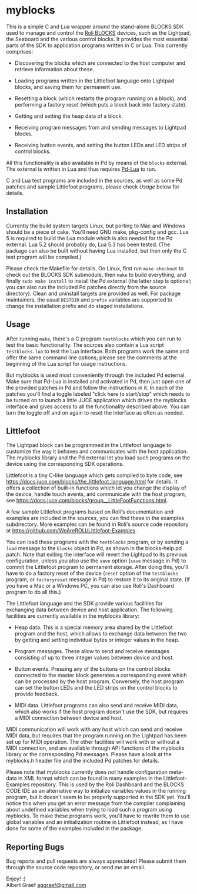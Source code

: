 # myblocks

This is a simple C and Lua wrapper around the stand-alone BLOCKS SDK used to manage and control the [Roli BLOCKS][] devices, such as the Lightpad, the Seaboard and the various control blocks. It provides the most essential parts of the SDK to application programs written in C or Lua. This currently comprises:

- Discovering the blocks which are connected to the host computer and retrieve information about these.

- Loading programs written in the Littlefoot language onto Lightpad blocks, and saving them for permanent use.

- Resetting a block (which restarts the program running on a block), and performing a factory reset (which puts a block back into factory state).

- Getting and setting the heap data of a block.

- Receiving program messages from and sending messages to Lightpad blocks.

- Receiving button events, and setting the button LEDs and LED strips of control blocks.

All this functionality is also available in Pd by means of the `blocks` external. The external is written in Lua and thus requires [Pd-Lua][] to run.

C and Lua test programs are included in the sources, as well as some Pd patches and sample Littlefoot programs, please check *Usage* below for details.

[Roli BLOCKS]: https://roli.com/products/blocks/
[Pd-Lua]: https://github.com/agraef/pd-lua

## Installation

Currently the build system targets Linux, but porting to Mac and Windows should be a piece of cake. You'll need GNU make, pkg-config and gcc. Lua 5 is required to build the Lua module which is also needed for the Pd external. Lua 5.2 should probably do, Lua 5.3 has been tested. (The package can also be built without having Lua installed, but then only the C test program will be compiled.)

Please check the Makefile for details. On Linux, first run `make checkout` to check out the BLOCKS SDK submodule, then `make` to build everything, and finally `sudo make install` to install the Pd external (the latter step is optional; you can also run the included Pd patches directly from the source directory). Clean and uninstall targets are provided as well. For package maintainers, the usual `DESTDIR` and `prefix` variables are supported to change the installation prefix and do staged installations.

## Usage

After running `make`, there's a C program `testblocks` which you can run to test the basic functionality. The sources also contain a Lua script `testblocks.lua` to test the Lua interface. Both programs work the same and offer the same command line options; please see the comments at the beginning of the Lua script for usage instructions.

But myblocks is used most conveniently through the included Pd external. Make sure that Pd-Lua is installed and activated in Pd, then just open one of the provided patches in Pd and follow the instructions in it. In each of the patches you'll find a toggle labeled "click here to start/stop" which needs to be turned on to launch a little JUCE application which drives the myblocks interface and gives access to all the functionality described above. You can turn the toggle off and on again to reset the interface as often as needed.

## Littlefoot

The Lightpad block can be programmed in the Littlefoot language to customize the way it behaves and communicates with the host application. The myblocks library and the Pd external let you load such programs on the device using the corresponding SDK operations.

Littlefoot is a tiny C-like language which gets compiled to byte code, see https://docs.juce.com/blocks/the_littlefoot_language.html for details. It offers a collection of built-in functions which let you change the display of the device, handle touch events, and communicate with the host program, see https://docs.juce.com/blocks/group__LittleFootFunctions.html.

A few sample Littlefoot programs based on Roli's documentation and examples are included in the sources, you can find these in the examples subdirectory. More examples can be found in Roli's source code repository at https://github.com/WeAreROLI/Littlefoot-Examples.

You can load these programs with the `testblocks` program, or by sending a `load` message to the `blocks` object in Pd, as shown in the blocks-help.pd patch. Note that exiting the interface will revert the Lightpad to its previous configuration, unless you also use the `save` option (`save` message in Pd) to commit the Littlefoot program to permanent storage. After doing this, you'll have to do a factory reset of the device (`reset` option of the `testblocks` program, or `factoryreset` message in Pd) to restore it to its original state. (If you have a Mac or a Windows PC, you can also use Roli's Dashboard program to do all this.)

The Littlefoot language and the SDK provide various facilities for exchanging data between device and host application. The following facilities are currently available in the myblocks library:

- Heap data. This is a special memory area shared by the Littlefoot program and the host, which allows to exchange data between the two by getting and setting individual bytes or integer values in the heap.

- Program messages. These allow to send and receive messages consisting of up to three integer values between device and host.

- Button events. Pressing any of the buttons on the control blocks connected to the master block generates a corresponding event which can be processed by the host program. Conversely, the host program can set the button LEDs and the LED strips on the control blocks to provide feedback.

- MIDI data. Littlefoot programs can also send and receive MIDI data, which also works if the host program doesn't use the SDK, but requires a MIDI connection between device and host.

MIDI communication will work with any host which can send and receive MIDI data, but requires that the program running on the Lightpad has been set up for MIDI operation. The other facilities will work with or without a MIDI connection, and are available through API functions of the myblocks library or the corresponding Pd messages. Please have a look at the myblocks.h header file and the included Pd patches for details.

Please note that myblocks currently does *not* handle configuration meta-data in XML format which can be found in many examples in the Littlefoot-Examples repository. This is used by the Roli Dashboard and the BLOCKS CODE IDE as an alternative way to initialize variables values in the running program, but it doesn't seem to be properly supported in the SDK yet. You'll notice this when you get an error message from the compiler complaining about undefined variables when trying to load such a program using myblocks. To make these programs work, you'll have to rewrite them to use global variables and an initialization routine in Littlefoot instead, as I have done for some of the examples included in the package.

## Reporting Bugs

Bug reports and pull requests are always appreciated! Please submit them through the source code repository, or send me an email.

Enjoy! :)  
Albert Graef <aggraef@gmail.com>

